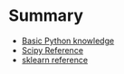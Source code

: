# Summary

* [Basic Python knowledge](README.md)
* [Scipy Reference](scipy-reference.md)
* [sklearn reference](sklearn-reference.md)

